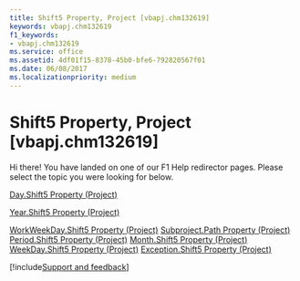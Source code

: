 ```yaml
---
title: Shift5 Property, Project [vbapj.chm132619]
keywords: vbapj.chm132619
f1_keywords:
- vbapj.chm132619
ms.service: office
ms.assetid: 4df01f15-8378-45b0-bfe6-792820567f01
ms.date: 06/08/2017
ms.localizationpriority: medium
---
```



# Shift5 Property, Project [vbapj.chm132619]

Hi there! You have landed on one of our F1 Help redirector pages. Please select the topic you were looking for below.

[Day.Shift5 Property (Project)](https://msdn.microsoft.com/library/fcefb5c5-c1c1-31a6-d6d1-2bd3676dbc4f%28Office.15%29.aspx)

[Year.Shift5 Property (Project)](https://msdn.microsoft.com/library/5b076a75-7576-5f52-ed90-3615cb041e07%28Office.15%29.aspx)

[WorkWeekDay.Shift5 Property (Project)](https://msdn.microsoft.com/library/814fe10f-59ff-c830-c21f-433907c142d8%28Office.15%29.aspx)
[Subproject.Path Property (Project)](https://msdn.microsoft.com/library/57bd6c44-5a2e-a2c8-c733-4c46e32be780%28Office.15%29.aspx)
[Period.Shift5 Property (Project)](https://msdn.microsoft.com/library/4e3e363f-cd36-77b0-4572-4e43e8b58bd5%28Office.15%29.aspx)
[Month.Shift5 Property (Project)](https://msdn.microsoft.com/library/662b3249-a68a-7fe0-4d45-71e5fa4c9ec1%28Office.15%29.aspx)
[WeekDay.Shift5 Property (Project)](https://msdn.microsoft.com/library/1bfee704-e2cd-8fdd-23a4-a182c853dca3%28Office.15%29.aspx)
[Exception.Shift5 Property (Project)](https://msdn.microsoft.com/library/1275285a-3471-08bd-12b6-d37e60e4d9be%28Office.15%29.aspx)

[!include[Support and feedback](~/includes/feedback-boilerplate.md)]